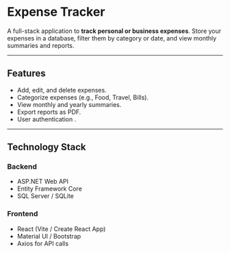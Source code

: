# Expense Tracker

A full-stack application to **track personal or business expenses**. Store your expenses in a database, filter them by category or date, and view monthly summaries and reports.

---

## Features

- Add, edit, and delete expenses.
- Categorize expenses (e.g., Food, Travel, Bills).
- View monthly and yearly summaries.
- Export reports as PDF.
- User authentication .

---

## Technology Stack

### Backend
- ASP.NET Web API
- Entity Framework Core
- SQL Server / SQLite

### Frontend
- React (Vite / Create React App)
- Material UI / Bootstrap
- Axios for API calls

